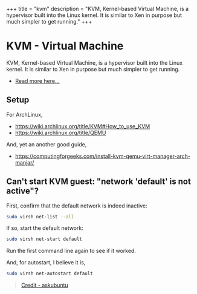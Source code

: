 +++
title = "kvm"
description = "KVM, Kernel-based Virtual Machine, is a hypervisor built into the Linux kernel. It is similar to Xen in purpose but much simpler to get running."
+++

# KVM - Virtual Machine

KVM, Kernel-based Virtual Machine, is a hypervisor built into the Linux kernel. It is similar to Xen in purpose but much simpler to get running.

- [Read more here...](https://wiki.archlinux.org/title/KVM)

## Setup

For ArchLinux,
- <https://wiki.archlinux.org/title/KVM#How_to_use_KVM>
- <https://wiki.archlinux.org/title/QEMU>

And, yet an another good guide,
- <https://computingforgeeks.com/install-kvm-qemu-virt-manager-arch-manjar/>

## Can't start KVM guest: "network 'default' is not active"?


First, confirm that the default network is indeed inactive:

```bash
sudo virsh net-list --all
```

If so, start the default network:

```bash
sudo virsh net-start default
```

Run the first command line again to see if it worked.

And, for autostart, I believe it is,
```bash
sudo virsh net-autostart default
```
> [Credit - askubuntu](https://askubuntu.com/questions/1036297/cant-start-kvm-guest-network-default-is-not-active)

